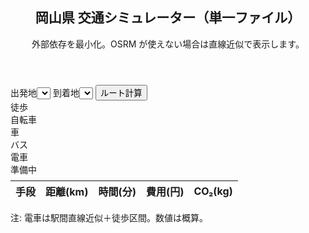 
<header><h2>岡山県 交通シミュレーター（単一ファイル）</h2><div class="small">外部依存を最小化。OSRM が使えない場合は直線近似で表示します。</div></header>
<div class="wrap">
  <div class="side">
    <label>出発地<select id="start"></select></label>
    <label>到着地<select id="goal"></select></label>
    <label><button id="run">ルート計算</button></label>
    <div class="legend"><div class="chip">徒歩</div><div class="chip">自転車</div><div class="chip">車</div><div class="chip">バス</div><div class="chip">電車</div></div>
    <div class="results"><div id="status" class="small">準備中</div>
      <table id="res" style="width:100%;border-collapse:collapse;margin-top:8px"><thead><tr><th style="text-align:left">手段</th><th>距離(km)</th><th>時間(分)</th><th>費用(円)</th><th>CO₂(kg)</th></tr></thead><tbody></tbody></table>
      <div class="small" style="margin-top:8px">注: 電車は駅間直線近似＋徒歩区間。数値は概算。</div></div>
  </div>
  <div class="mapwrap"><div id="map" style="height:100%"></div></div>
</div>

<script>
const PLACE_COORDS = {"岡山市": [34.6618, 133.935], "倉敷市": [34.585, 133.771], "津山市": [35.0694, 134.0046], "玉野市": [34.4939, 133.9459], "笠岡市": [34.5072, 133.5079], "井原市": [34.5966, 133.4637], "総社市": [34.6757, 133.7363], "高梁市": [34.7886, 133.6177], "新見市": [34.9832, 133.4683], "備前市": [34.7532, 134.1952], "瀬戸内市": [34.649, 134.0892], "赤磐市": [34.8282, 134.0868], "真庭市": [35.0734, 133.7099], "美作市": [35.0081, 134.142], "浅口市": [34.5161, 133.5804], "和気町": [34.807, 134.1597], "早島町": [34.602, 133.833], "里庄町": [34.5083, 133.5515], "矢掛町": [34.6221, 133.5943], "新庄村": [35.1995, 133.553], "鏡野町": [35.065, 133.9954], "勝央町": [35.0533, 134.1291], "奈義町": [35.1796, 134.1786], "西粟倉村": [35.172, 134.3514], "久米南町": [34.8916, 133.9334], "美咲町": [34.9734, 133.9978], "吉備中央町": [34.8702, 133.7193]};
const STATIONS = {"岡山駅": [34.6663694, 133.9185889], "倉敷駅": [34.6020694, 133.765675], "津山駅": [35.05475, 134.0030139], "宇野駅": [34.4945028, 133.9538778], "笠岡駅": [34.505, 133.5048333], "井原駅": [34.5929139, 133.4689528], "総社駅": [34.673525, 133.7381], "備中高梁駅": [34.7896111, 133.6175833], "新見駅": [34.9768889, 133.4706111], "伊部駅": [34.7445833, 134.1769722], "邑久駅": [34.6763333, 134.0731111], "熊山駅": [34.7966111, 134.1083056], "中国勝山駅": [35.0793611, 133.6973333], "林野駅": [35.0136596, 134.1509076], "鴨方駅": [34.526936, 133.587068], "和気駅": [34.7972762, 134.1526035], "早島駅": [34.6022444, 133.8332694], "里庄駅": [34.5078472, 133.5509361], "矢掛駅": [34.6292556, 133.5898889], "院庄駅": [35.0590472, 133.9573556], "勝間田駅": [35.0358889, 134.1189833], "あわくら温泉駅": [35.18889, 134.33694], "誕生寺駅": [34.9514667, 133.95945], "弓削駅": [34.9255083, 133.9578389], "足守駅": [34.6982028, 133.8029278]};
function hav(lat1,lon1,lat2,lon2){ const R=6371; const toR=d=>d*Math.PI/180; const dlat=toR(lat2-lat1); const dlon=toR(lon2-lon1); const a=Math.sin(dlat/2)**2 + Math.cos(toR(lat1))*Math.cos(toR(lat2))*Math.sin(dlon/2)**2; return 2*R*Math.asin(Math.sqrt(a)); }

const startSel=document.getElementById('start'), goalSel=document.getElementById('goal');
Object.keys(PLACE_COORDS).forEach(k=>{ startSel.appendChild(new Option(k,k)); goalSel.appendChild(new Option(k,k)); });
startSel.value='岡山市'; goalSel.value='倉敷市';

let map=null, Llib=false;
function loadLeaflet(){ const link=document.createElement('link'); link.rel='stylesheet'; link.href='https://unpkg.com/leaflet@1.9.4/dist/leaflet.css'; document.head.appendChild(link); const s=document.createElement('script'); s.src='https://unpkg.com/leaflet@1.9.4/dist/leaflet.js'; s.onload=()=>{ Llib=true; initMap(); }; document.body.appendChild(s); }
function initMap(){ if(!Llib) return; map=L.map('map').setView([34.7,133.9],9); L.tileLayer('https://{s}.tile.openstreetmap.org/{z}/{x}/{y}.png',{maxZoom:19, attribution:'© OSM'}).addTo(map); }
loadLeaflet();

function clearMap(){ if(!Llib || !map) return; map.eachLayer(l=>{ if(l.options && l.options.pane!=='tilePane') map.removeLayer(l); }); }

function addLine(coords,color,opts){ if(Llib && map){ return L.polyline(coords,{color:color,weight:4,opacity:0.8,dashArray:opts&&opts.dash?'6 6':null}).addTo(map); } else { return null; } }

async function tryOSRM(mode,a,b){
  const profile = mode==='walking'?'walking': mode==='cycling'?'cycling':'driving';
  const url = `https://router.project-osrm.org/route/v1/${profile}/${a[1]},${a[0]};${b[1]},${b[0]}?overview=full&geometries=geojson`;
  try{ const res = await fetch(url); if(!res.ok) throw ''; const js = await res.json(); if(!js.routes||!js.routes[0]) throw ''; const r = js.routes[0]; return {distance_km:r.distance/1000, duration_min:r.duration/60, coords:r.geometry.coordinates.map(c=>[c[1],c[0]])}; }catch(e){ return null; }
}

function drawTable(rows){ const tbody=document.querySelector('#res tbody'); tbody.innerHTML=''; rows.forEach(r=>{ const tr=document.createElement('tr'); tr.innerHTML=`<td style="text-align:left">${r.label}</td><td>${r.distance.toFixed(1)}</td><td>${Math.round(r.time)}</td><td>${Math.round(r.cost)}</td><td>${r.co2.toFixed(2)}</td>`; tbody.appendChild(tr); }); }

document.getElementById('run').addEventListener('click', async ()=>{
  const s=startSel.value, g=goalSel.value; if(s===g){ alert('出発と到着が同じです'); return; }
  document.getElementById('status').textContent='計算中... (OSRM試行→失敗時は直線近似)'; clearMap();
  if(Llib && map){ L.marker(PLACE_COORDS[s]).addTo(map).bindPopup('出発:'+s); L.marker(PLACE_COORDS[g]).addTo(map).bindPopup('到着:'+g); map.fitBounds([PLACE_COORDS[s], PLACE_COORDS[g]],{padding:[40,40]}); }

  const modes=[{key:'walking',label:'徒歩',color:'#1e9b8a',speed:5,co2:0,costPerKm:0},{key:'cycling',label:'自転車',color:'#3b6ea8',speed:15,co2:0.005,costPerKm:0},{key:'driving',label:'自動車',color:'#d04f4f',speed:40,co2:0.20,costPerKm:20}];
  const results=[];
  for(const m of modes){
    const os = await tryOSRM(m.key, PLACE_COORDS[s], PLACE_COORDS[g]);
    if(os){ addLine(os.coords, m.color, {}); results.push({label:m.label, distance:os.distance_km, time:os.duration_min, cost:os.distance_km*(m.costPerKm||0), co2:os.distance_km*(m.co2||0)}); }
    else{ const straight=hav(PLACE_COORDS[s][0],PLACE_COORDS[s][1], PLACE_COORDS[g][0],PLACE_COORDS[g][1]); const road=straight*1.18; const time = (road/m.speed)*60 * (m.key==='driving'?1.1:1); addLine([[PLACE_COORDS[s][0],PLACE_COORDS[s][1]],[PLACE_COORDS[g][0],PLACE_COORDS[g][1]]], m.color, {dash:true}); results.push({label:m.label, distance:road, time:time, cost:road*(m.costPerKm||0), co2:road*(m.co2||0)}); }
  }
  const driving = results.find(r=>r.label==='自動車'); const busKm = driving.distance; const busTime = busKm/25*60*1.05; const busCost = busKm*30+100; const busCo2 = busKm*0.08; addLine([[PLACE_COORDS[s][0],PLACE_COORDS[s][1]],[PLACE_COORDS[g][0],PLACE_COORDS[g][1]]],'#ff8800',{dash:true}); results.push({label:'バス',distance:busKm,time:busTime,cost:busCost,co2:busCo2});
  function nearestStation(coord){ let best=null,bd=1e9; for(const k in STATIONS){ const s=STATIONS[k]; const d=hav(coord[0],coord[1], s[0],s[1]); if(d<bd){bd=d;best={name:k,lat:s[0],lon:s[1],dist:d};} } return best; }
  const sSt = nearestStation(PLACE_COORDS[s]); const gSt = nearestStation(PLACE_COORDS[g]);
  const sw = await tryOSRM('walking', PLACE_COORDS[s], [sSt.lat,sSt.lon]); const gw = await tryOSRM('walking', [gSt.lat,gSt.lon], PLACE_COORDS[g]);
  if(sw){ addLine(sw.coords,'#222',{}); } else { addLine([[PLACE_COORDS[s][0],PLACE_COORDS[s][1]],[sSt.lat,sSt.lon]],'#222',{dash:true}); }
  if(gw){ addLine(gw.coords,'#222',{}); } else { addLine([[PLACE_COORDS[g][0],PLACE_COORDS[g][1]],[gSt.lat,gSt.lon]],'#222',{dash:true}); }
  addLine([[sSt.lat,sSt.lon],[gSt.lat,gSt.lon]],'#000',{});
  const stStraight = hav(sSt.lat,sSt.lon,gSt.lat,gSt.lon); const railKm = stStraight*1.20; const trainKm = (sw?sw.distance_km: hav(PLACE_COORDS[s][0],PLACE_COORDS[s][1], sSt.lat, sSt.lon)) + railKm + (gw?gw.distance_km: hav(PLACE_COORDS[g][0],PLACE_COORDS[g][1], gSt.lat, gSt.lon)); const trainTime = (railKm/60)*60 + (sw?sw.duration_min: (hav(PLACE_COORDS[s][0],PLACE_COORDS[s][1], sSt.lat, sSt.lon)/5*60)) + (gw?gw.duration_min: (hav(PLACE_COORDS[g][0],PLACE_COORDS[g][1], gSt.lat, gSt.lon)/5*60)); const trainCost = railKm*30 + 120; const trainCo2 = railKm*0.02; results.push({label:'電車',distance:trainKm,time:trainTime,cost:trainCost,co2:trainCo2});
  drawTable(results); document.getElementById('status').textContent='完了（概算）';
});
</script>
</body>
</html>

